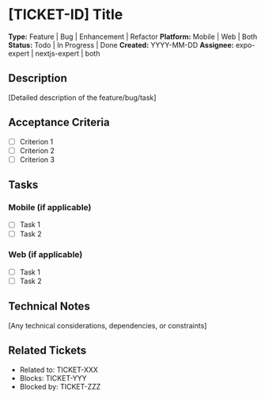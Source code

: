 # [TICKET-ID] Title

**Type:** Feature | Bug | Enhancement | Refactor
**Platform:** Mobile | Web | Both
**Status:** Todo | In Progress | Done
**Created:** YYYY-MM-DD
**Assignee:** expo-expert | nextjs-expert | both

## Description

[Detailed description of the feature/bug/task]

## Acceptance Criteria

- [ ] Criterion 1
- [ ] Criterion 2
- [ ] Criterion 3

## Tasks

### Mobile (if applicable)
- [ ] Task 1
- [ ] Task 2

### Web (if applicable)
- [ ] Task 1
- [ ] Task 2

## Technical Notes

[Any technical considerations, dependencies, or constraints]

## Related Tickets

- Related to: TICKET-XXX
- Blocks: TICKET-YYY
- Blocked by: TICKET-ZZZ
